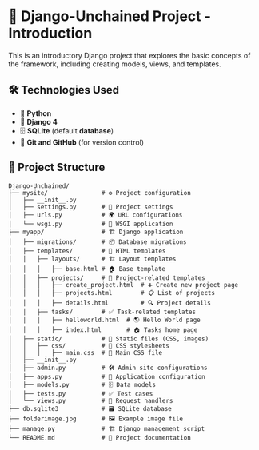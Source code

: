 # 🚀 Django-Unchained Project - Introduction  

This is an introductory Django project that explores the basic concepts of the framework, including creating models, views, and templates.  

## 🛠️ Technologies Used  

- 🐍 **Python**  
- 🎯 **Django 4**  
- 🗄️ **SQLite** (default **database**)  
- 🔄 **Git and GitHub** (for version control)  

## 📂 Project Structure  

```plaintext
Django-Unchained/
├── mysite/               # ⚙️ Project configuration
│   ├── __init__.py
│   ├── settings.py       # 🔧 Project settings
│   ├── urls.py           # 🌍 URL configurations
│   └── wsgi.py           # 🚀 WSGI application
├── myapp/                # 🏗️ Django application
│   ├── migrations/       # 📦 Database migrations
│   ├── templates/        # 🎨 HTML templates
│   │   ├── layouts/      # 🏗️ Layout templates
│   │   │   ├── base.html # 🏠 Base template
│   │   ├── projects/     # 📂 Project-related templates
│   │   │   ├── create_project.html  # ➕ Create new project page
│   │   │   ├── projects.html        # 📋 List of projects
│   │   │   ├── details.html         # 🔍 Project details
│   │   ├── tasks/        # ✅ Task-related templates
│   │   │   ├── helloworld.html  # 🌎 Hello World page
│   │   │   ├── index.html       # 🏠 Tasks home page
│   ├── static/           # 🎨 Static files (CSS, images)
│   │   ├── css/          # 💅 CSS stylesheets
│   │   │   ├── main.css  # 🎨 Main CSS file
│   ├── __init__.py
│   ├── admin.py          # 🛠️ Admin site configurations
│   ├── apps.py           # 🏢 Application configuration
│   ├── models.py         # 🗄️ Data models
│   ├── tests.py          # ✅ Test cases
│   └── views.py          # 👀 Request handlers
├── db.sqlite3            # 🗃️ SQLite database
├── folderimage.jpg       # 🖼️ Example image file
├── manage.py             # 🏗️ Django management script
└── README.md             # 📖 Project documentation
